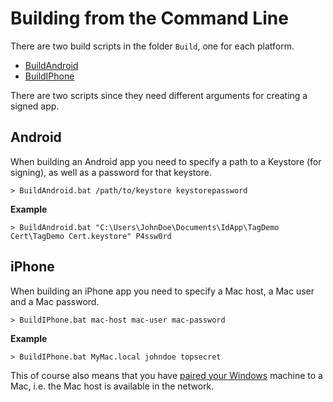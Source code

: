 # Building from the Command Line #
There are two build scripts in the folder `Build`, one for each platform.
- [BuildAndroid](../Build/BuildAndroid.bat)
- [BuildIPhone](../Build/BuildIPhone.bat)

There are two scripts since they need different arguments for creating a signed app.

## Android ##
When building an Android app you need to specify a path to a Keystore (for signing), as well as a password for that keystore.

```
> BuildAndroid.bat /path/to/keystore keystorepassword
```

**Example**
```
> BuildAndroid.bat "C:\Users\JohnDoe\Documents\IdApp\TagDemo Cert\TagDemo Cert.keystore" P4ssw0rd
```

## iPhone ##
When building an iPhone app you need to specify a Mac host, a Mac user and a Mac password.

```
> BuildIPhone.bat mac-host mac-user mac-password
```
**Example**
```
> BuildIPhone.bat MyMac.local johndoe topsecret
```

This of course also means that you have [paired your Windows](https://docs.microsoft.com/en-us/xamarin/ios/get-started/installation/windows/connecting-to-mac/) machine to a Mac, i.e. the Mac host is available in the network.


